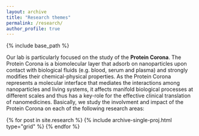 ```yaml
---
layout: archive
title: "Research themes"
permalink: /research/
author_profile: true
---
```

{% include base_path %}

<p align= "justify">
  
Our lab is particularly focused on the study of the <strong>Protein Corona</strong>. The Protein Corona is a biomolecular layer that adsorb on nanoparticles upon contact with biological fluids (e.g. blood, serum and plasma) and strongly modifies their chemical-physical properties. As the Protein Corona represents a molecular interface that mediates the interactions among nanoparticles and living systems, it affects manifold biological processes at different scales and thus has a key-role for the effective clinical translation of nanomedicines.
Basically, we study the involvment and impact of the Protein Corona on each of the following research areas:<br>
  
<div class="grid">
  <div class="wrapper">
    {% for post in site.research %}
      {% include archive-single-proj.html type="grid" %}
    {% endfor %}
  </div>
</div>
